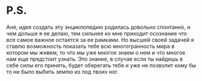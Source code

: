 # P.S.

Аня, идея создать эту энциклопедию родилась довольно спонтанно, и чем дольше я ее делаю, тем сильнее ко мне приходит осознание что все самое важное остается за ее рамками. Но высшей своей задачей я ставлю возможность показать тебе всю многогранность мира в котором мы живем, то что мы уже многое знаем о нем и что многое нам еще предстоит узнать. Это знание, в случае если ты найдешь в себе силы его принять, будет оберегать тебя и уже не позволит кому бы то ни было выбить землю из под твоих ног.